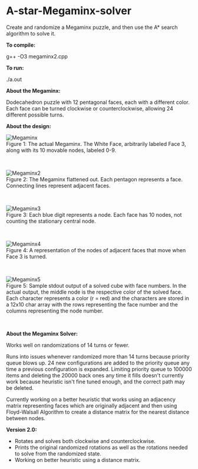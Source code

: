 # A-star-Megaminx-solver
Create and randomize a Megaminx puzzle, and then use the A* search algorithm to solve it.


**To compile:**

g++ -O3 megaminx2.cpp <br/>

**To run:**

./a.out <br/>

**About the Megaminx:**

Dodecahedron puzzle with 12 pentagonal faces, each with a different color. Each face can be turned clockwise or counterclockwise, allowing 24 different possible turns. 

**About the design:**

![Megaminx](https://i.ibb.co/BwtbZfC/megaminx5.png)<br/>
Figure 1: The actual Megaminx. The White Face, arbitrarily labeled Face 3, along with its 10 movable nodes, labeled 0-9.

<br/>

![Megaminx2](https://i.ibb.co/hX72ZNC/megaminx2.jpg) <br/>
Figure 2: The Megaminx flattened out. Each pentagon represents a face. Connecting lines represent adjacent faces. 

<br/>

![Megaminx3](https://i.ibb.co/NFyBSfz/megaminx3.jpg)<br/>
Figure 3: Each blue digit represents a node. Each face has 10 nodes, not counting the stationary central node. 

<br/>

![Megaminx4](https://i.ibb.co/rydjL5L/megaminx4.jpg)<br/>
Figure 4: A representation of the nodes of adjacent faces that move when Face 3 is turned. 

<br/>

![Megaminx5](https://i.ibb.co/sP6tDtk/megaminx7.png)<br/>
Figure 5: Sample stdout output of a solved cube with face numbers. In the actual output, the middle node is the respective color of the solved face. Each character represents a color (r = red) and the characters are stored in a 12x10 char array with the rows representing the face number and the columns representing the node number.

<br/>

**About the Megaminx Solver:**

Works well on randomizations of 14 turns or fewer.

Runs into issues whenever randomized more than 14 turns because priority queue blows up. 24 new configurations are added to the priority queue any time a previous configuration is expanded. Limiting priority queue to 100000 items and deleting the 20000 back ones any time it fills doesn't currently work because heuristic isn't fine tuned enough, and the correct path may be deleted. 

Currently working on a better heuristic that works using an adjacency matrix representing faces which are originally adjacent and then using Floyd-Walsall Algorithm to create a distance matrix for the nearest distance between nodes.

**Version 2.0:**

* Rotates and solves both clockwise and counterclockwise.
* Prints the original randomized rotations as well as the rotations needed to solve from the randomized state.
* Working on better heuristic using a distance matrix.

